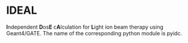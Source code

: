 # IDEAL
**I**ndependent **D**os**E** c**A**lculation for **L**ight ion beam therapy using Geant4/GATE. The name of the corresponding python module is pyidc.
